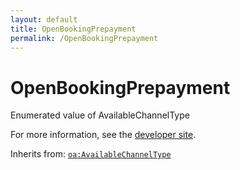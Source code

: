 ```yaml
---
layout: default
title: OpenBookingPrepayment
permalink: /OpenBookingPrepayment
---
```


# OpenBookingPrepayment
Enumerated value of AvailableChannelType

For more information, see the [developer site](https://developer.openactive.io/data-model/types/openbookingprepayment).

Inherits from: [`oa:AvailableChannelType`](https://openactive.io/AvailableChannelType)
